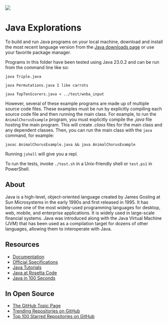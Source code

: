 <img src="https://raw.githubusercontent.com/rtoal/ple/master/docs/resources/java-logo-64.png">

# Java Explorations

To build and run Java programs on your local machine, download and install the most recent language version from the [Java downloads page](https://www.oracle.com/java/technologies/downloads/) or use your favorite package manager.

Programs in this folder have been tested using Java 23.0.2 and can be run from the command line like so:

```
java Triple.java
```

```
java Permutations.java I like carrots
```

```
java TopTenScorers.java < ../test/wnba_input
```

However, several of these example programs are made up of multiple source code files. These examples must be run by explicitly compiling each source code file and then running the main class. For example, to run the `AnimalChorusExample` program, you must explicitly compile the _.java_ file hosting the main program. This will create _.class_ files for the main class and any dependent classes. Then, you can run the main class with the `java` command, for example:

```
javac AnimalChorusExample.java && java AnimalChorusExample
```

Running `jshell` will give you a repl.

To run the tests, invoke `./test.sh` in a Unix-friendly shell or `test.ps1` in PowerShell.

## About

Java is a high-level, object-oriented language created by James Gosling at Sun Microsystems in the early 1990s and first released in 1995. It has become one of the most widely-used programming languages for desktop, web, mobile, and enterprise applications. It is widely used in large-scale financial systems. Java was introduced along with the Java Virtual Machine (JVM) that has been used as a compilation target for dozens of other languages, allowing them to interoperate with Java.

## Resources

- [Documentation](https://docs.oracle.com/en/java/)
- [Official Specifications](https://docs.oracle.com/javase/specs/)
- [Java Tutorials](https://docs.oracle.com/javase/tutorial/)
- [Java at Rosetta Code](https://rosettacode.org/wiki/Category:Java)
- [Java in 100 Seconds](https://www.youtube.com/watch?v=l9AzO1FMgM8)

## In Open Source

- [The GitHub Topic Page](https://github.com/topics/java)
- [Trending Repositories on GitHub](https://github.com/trending/java)
- [Top 100 Starred Repositories on GitHub](https://github.com/EvanLi/Github-Ranking/blob/master/Top100/Java.md)
